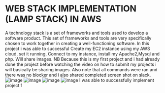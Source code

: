 
# WEB STACK IMPLEMENTATION (LAMP STACK) IN AWS
A technology stack is a set of frameworks and tools used to develop a software product. This set of frameworks and tools are very specifically chosen to work together in creating a well-functioning software. 
In this project i was able to successful Create my EC2 instance using my AWS cloud, set it running, Connect to my instance, install my Apache2,Mysql and php.
Will share images.
NB Because this is my first project and i had already done the project before watching the video on how to submit my projects i will basically be sharing images. Also note that all commands were ran and there was no blocker and i also shared completed screen shot on slack. 
![image](https://github.com/Ezekiel69/Darey.io-PBL-Projects/assets/66247894/dee13cc4-ef02-46f0-b7db-ce52e31a6fb4)
![image](https://github.com/Ezekiel69/Darey.io-PBL-Projects/assets/66247894/32531608-3102-467b-8a91-5ab9cf7d1dae)
![image](https://github.com/Ezekiel69/Darey.io-PBL-Projects/assets/66247894/d43feabd-3fbb-4619-94ef-3159b376b169)
![image](https://github.com/Ezekiel69/Darey.io-PBL-Projects/assets/66247894/decc5e70-792d-4056-8a57-2dd3296110a8)
I was able to successfully implement project 1
